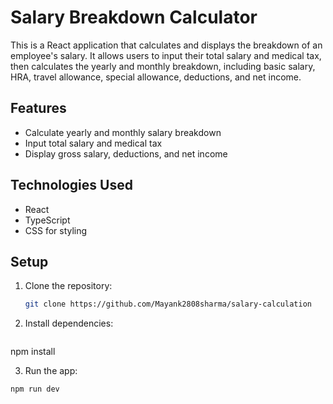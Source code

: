 # Salary Breakdown Calculator

This is a React application that calculates and displays the breakdown of an employee's salary. It allows users to input their total salary and medical tax, then calculates the yearly and monthly breakdown, including basic salary, HRA, travel allowance, special allowance, deductions, and net income.

## Features
- Calculate yearly and monthly salary breakdown
- Input total salary and medical tax
- Display gross salary, deductions, and net income

## Technologies Used
- React
- TypeScript
- CSS for styling

## Setup

1. Clone the repository:
   ```bash
   git clone https://github.com/Mayank2808sharma/salary-calculation

2. Install dependencies:
    ```bash
  npm install

3. Run the app:
  ``` bash
  npm run dev
  
